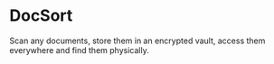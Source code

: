 # DocSort
Scan any documents, store them in an encrypted vault, access them everywhere and find them physically.
